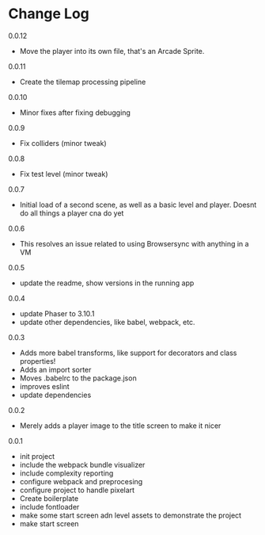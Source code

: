 # Change Log

0.0.12

-   Move the player into its own file, that's an Arcade Sprite.

0.0.11

-   Create the tilemap processing pipeline

0.0.10

-   Minor fixes after fixing debugging

0.0.9

-   Fix colliders (minor tweak)

0.0.8

-   Fix test level (minor tweak)

0.0.7

-   Initial load of a second scene, as well as a basic level and player. Doesnt do all things a player cna do yet

0.0.6

-   This resolves an issue related to using Browsersync with anything in a VM

0.0.5

-   update the readme, show versions in the running app

0.0.4

-   update Phaser to 3.10.1
-   update other dependencies, like babel, webpack, etc.

0.0.3

-   Adds more babel transforms, like support for decorators and class properties!
-   Adds an import sorter
-   Moves .babelrc to the package.json
-   improves eslint
-   update dependencies

0.0.2

-   Merely adds a player image to the title screen to make it nicer

0.0.1

-   init project
-   include the webpack bundle visualizer
-   include complexity reporting
-   configure webpack and preprocesing
-   configure project to handle pixelart
-   Create boilerplate
-   include fontloader
-   make some start screen adn level assets to demonstrate the project
-   make start screen
